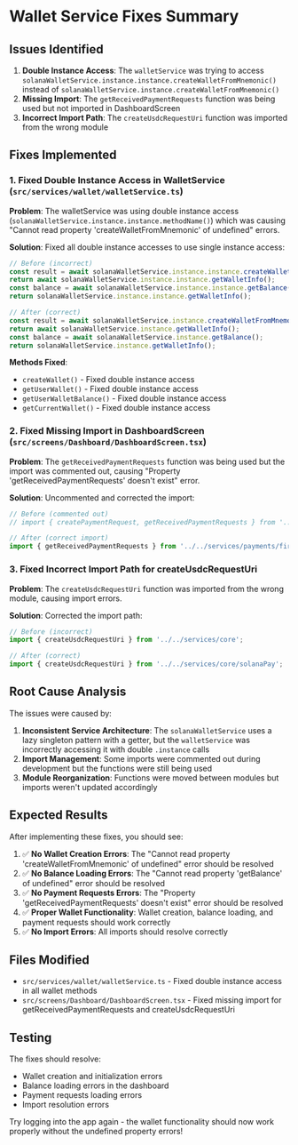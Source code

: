 # Wallet Service Fixes Summary

## Issues Identified

1. **Double Instance Access**: The `walletService` was trying to access `solanaWalletService.instance.instance.createWalletFromMnemonic()` instead of `solanaWalletService.instance.createWalletFromMnemonic()`
2. **Missing Import**: The `getReceivedPaymentRequests` function was being used but not imported in DashboardScreen
3. **Incorrect Import Path**: The `createUsdcRequestUri` function was imported from the wrong module

## Fixes Implemented

### 1. Fixed Double Instance Access in WalletService (`src/services/wallet/walletService.ts`)

**Problem**: The walletService was using double instance access (`solanaWalletService.instance.instance.methodName()`) which was causing "Cannot read property 'createWalletFromMnemonic' of undefined" errors.

**Solution**: Fixed all double instance accesses to use single instance access:

```typescript
// Before (incorrect)
const result = await solanaWalletService.instance.instance.createWalletFromMnemonic();
return await solanaWalletService.instance.instance.getWalletInfo();
const balance = await solanaWalletService.instance.instance.getBalance();
return solanaWalletService.instance.instance.getWalletInfo();

// After (correct)
const result = await solanaWalletService.instance.createWalletFromMnemonic();
return await solanaWalletService.instance.getWalletInfo();
const balance = await solanaWalletService.instance.getBalance();
return solanaWalletService.instance.getWalletInfo();
```

**Methods Fixed**:
- `createWallet()` - Fixed double instance access
- `getUserWallet()` - Fixed double instance access  
- `getUserWalletBalance()` - Fixed double instance access
- `getCurrentWallet()` - Fixed double instance access

### 2. Fixed Missing Import in DashboardScreen (`src/screens/Dashboard/DashboardScreen.tsx`)

**Problem**: The `getReceivedPaymentRequests` function was being used but the import was commented out, causing "Property 'getReceivedPaymentRequests' doesn't exist" error.

**Solution**: Uncommented and corrected the import:

```typescript
// Before (commented out)
// import { createPaymentRequest, getReceivedPaymentRequests } from '../../services/payments';

// After (correct import)
import { getReceivedPaymentRequests } from '../../services/payments/firebasePaymentRequestService';
```

### 3. Fixed Incorrect Import Path for createUsdcRequestUri

**Problem**: The `createUsdcRequestUri` function was imported from the wrong module, causing import errors.

**Solution**: Corrected the import path:

```typescript
// Before (incorrect)
import { createUsdcRequestUri } from '../../services/core';

// After (correct)
import { createUsdcRequestUri } from '../../services/core/solanaPay';
```

## Root Cause Analysis

The issues were caused by:

1. **Inconsistent Service Architecture**: The `solanaWalletService` uses a lazy singleton pattern with a getter, but the `walletService` was incorrectly accessing it with double `.instance` calls
2. **Import Management**: Some imports were commented out during development but the functions were still being used
3. **Module Reorganization**: Functions were moved between modules but imports weren't updated accordingly

## Expected Results

After implementing these fixes, you should see:

1. ✅ **No Wallet Creation Errors**: The "Cannot read property 'createWalletFromMnemonic' of undefined" error should be resolved
2. ✅ **No Balance Loading Errors**: The "Cannot read property 'getBalance' of undefined" error should be resolved
3. ✅ **No Payment Requests Errors**: The "Property 'getReceivedPaymentRequests' doesn't exist" error should be resolved
4. ✅ **Proper Wallet Functionality**: Wallet creation, balance loading, and payment requests should work correctly
5. ✅ **No Import Errors**: All imports should resolve correctly

## Files Modified

- `src/services/wallet/walletService.ts` - Fixed double instance access in all wallet methods
- `src/screens/Dashboard/DashboardScreen.tsx` - Fixed missing import for getReceivedPaymentRequests and createUsdcRequestUri

## Testing

The fixes should resolve:
- Wallet creation and initialization errors
- Balance loading errors in the dashboard
- Payment requests loading errors
- Import resolution errors

Try logging into the app again - the wallet functionality should now work properly without the undefined property errors!
